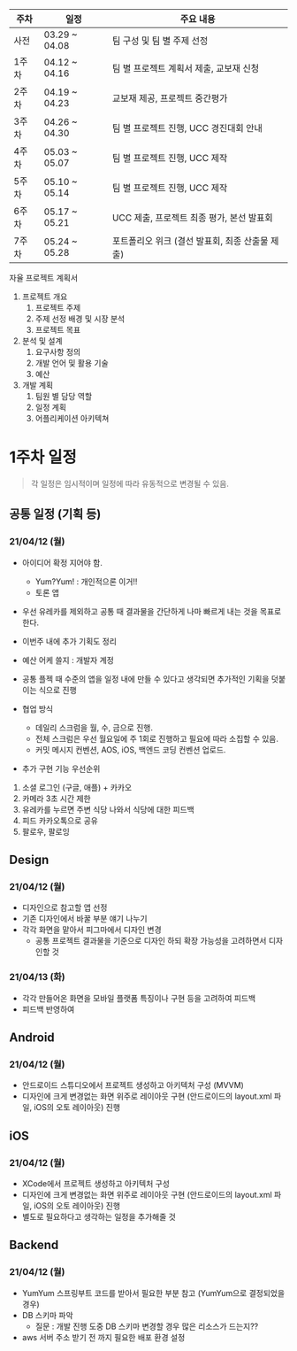 | 주차  | 일정          | 주요 내용                                       |
| ----- | ------------- | ----------------------------------------------- |
| 사전  | 03.29 ~ 04.08 | 팀 구성 및 팀 별 주제 선정                      |
| 1주차 | 04.12 ~ 04.16 | 팀 별 프로젝트 계획서 제출, 교보재 신청         |
| 2주차 | 04.19 ~ 04.23 | 교보재 제공, 프로젝트 중간평가                  |
| 3주차 | 04.26 ~ 04.30 | 팀 별 프로젝트 진행, UCC 경진대회 안내          |
| 4주차 | 05.03 ~ 05.07 | 팀 별 프로젝트 진행, UCC 제작                   |
| 5주차 | 05.10 ~ 05.14 | 팀 별 프로젝트 진행, UCC 제작                   |
| 6주차 | 05.17 ~ 05.21 | UCC 제출, 프로젝트 최종 평가, 본선 발표회       |
| 7주차 | 05.24 ~ 05.28 | 포트폴리오 위크 (결선 발표회, 최종 산출물 제출) |

자율 프로젝트 계획서

1. 프로젝트 개요
   1. 프로젝트 주제
   2. 주제 선정 배경 및 시장 분석
   3. 프로젝트 목표
2. 분석 및 설계
   1. 요구사항 정의
   2. 개발 언어 및 활용 기술
   3. 예산
3. 개발 계획
   1. 팀원 별 담당 역할
   2. 일정 계획
   3. 어플리케이션 아키텍쳐

# 1주차 일정

> 각 일정은 임시적이며 일정에 따라 유동적으로 변경될 수 있음.

## 공통 일정 (기획 등)

### 21/04/12 (월)

- 아이디어 확정 지어야 함. 
  - Yum?Yum! : 개인적으론 이거!!
  - 토론 앱
- 우선 유레카를 제외하고 공통 때 결과물을 간단하게 나마 빠르게 내는 것을 목표로 한다.
- 이번주 내에 추가 기획도 정리
- 예산 어케 쓸지 : 개발자 계정
- 공통 플젝 때 수준의 앱을 일정 내에 만들 수 있다고 생각되면 추가적인 기획을 덧붙이는 식으로 진행
- 협업 방식
  - 데일리 스크럼을 월, 수, 금으로 진행.
  - 전체 스크럼은 우선 월요일에 주 1회로 진행하고 필요에 따라 소집할 수 있음.
  - 커밋 메시지 컨벤션, AOS, iOS, 백엔드 코딩 컨벤션 업로드.

- 추가 구현 기능 우선순위

1. 소셜 로그인 (구글, 애플) + 카카오
2. 카메라 3초 시간 제한
3. 유레카를 누르면 주변 식당 나와서 식당에 대한 피드백
4. 피드 카카오톡으로 공유
5. 팔로우, 팔로잉



## Design

### 21/04/12 (월)

- 디자인으로 참고할 앱 선정
- 기존 디자인에서 바꿀 부분 얘기 나누기
- 각각 화면을 맡아서 피그마에서 디자인 변경 
  - 공통 프로젝트 결과물을 기준으로 디자인 하되 확장 가능성을 고려하면서 디자인할 것

### 21/04/13 (화)

- 각각 만들어온 화면을 모바일 플랫폼 특징이나 구현 등을 고려하여 피드백
- 피드백 반영하여 


## Android

### 21/04/12 (월)

- 안드로이드 스튜디오에서 프로젝트 생성하고 아키텍처 구성 (MVVM)
- 디자인에 크게 변경없는 화면 위주로 레이아웃 구현 (안드로이드의 layout.xml 파일, iOS의 오토 레이아웃) 진행


## iOS

### 21/04/12 (월)

- XCode에서 프로젝트 생성하고 아키텍처 구성
- 디자인에 크게 변경없는 화면 위주로 레이아웃 구현 (안드로이드의 layout.xml 파일, iOS의 오토 레이아웃) 진행
- 별도로 필요하다고 생각하는 일정을 추가해줄 것



## Backend

### 21/04/12 (월)

- YumYum 스프링부트 코드를 받아서 필요한 부분 참고 (YumYum으로 결정되었을 경우)
- DB 스키마 파악
  - 질문 : 개발 진행 도중 DB 스키마 변경할 경우 많은 리소스가 드는지??
- aws 서버 주소 받기 전 까지 필요한 배포 환경 설정